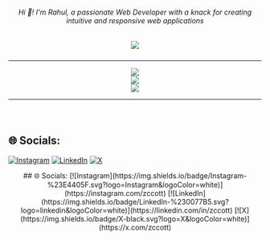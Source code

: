 <h6 align="center">Hi 👋! I'm Rahul, a passionate Web Developer with a knack for creating intuitive and responsive web applications</h6>

###

<div align="center">
  <img src="https://profile-counter.glitch.me/rahul-aot/count.svg?"  />
</div>

###

<div align="center">

---

![](https://github-readme-stats.vercel.app/api?username=rahul-aot&theme=dark&hide_border=true&include_all_commits=true&count_private=true)<br/>
![](https://github-readme-streak-stats.herokuapp.com/?user=rahul-aot&theme=dark&hide_border=true)<br/>
![](https://github-readme-stats.vercel.app/api/top-langs/?username=rahul-aot&theme=dark&hide_border=true&include_all_commits=true&count_private=true&layout=compact)

---

###

</div>

###

<br clear="both">

  ## 🌐 Socials:
[![Instagram](https://img.shields.io/badge/Instagram-%23E4405F.svg?logo=Instagram&logoColor=white)](https://instagram.com/zccott) [![LinkedIn](https://img.shields.io/badge/LinkedIn-%230077B5.svg?logo=linkedin&logoColor=white)](https://linkedin.com/in/zccott) [![X](https://img.shields.io/badge/X-black.svg?logo=X&logoColor=white)](https://x.com/zccott) 

<div align="center">
## 🌐 Socials:
[![Instagram](https://img.shields.io/badge/Instagram-%23E4405F.svg?logo=Instagram&logoColor=white)](https://instagram.com/zccott) [![LinkedIn](https://img.shields.io/badge/LinkedIn-%230077B5.svg?logo=linkedin&logoColor=white)](https://linkedin.com/in/zccott) [![X](https://img.shields.io/badge/X-black.svg?logo=X&logoColor=white)](https://x.com/zccott) 


</div>



